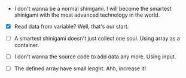 - I don't wanna be a normal shinigami. I will become the smartest shinigami with the most advanced technology in the world.
- [x] Read data from variable? Well, that's our start.
- [ ] A smartest shinigami doesn't just collect one soul. Using array as a container.
- [ ] I don't wanna the source code to add data any more. Using input.
- [ ] The defined array have small lenght. Ahh, increase it!


